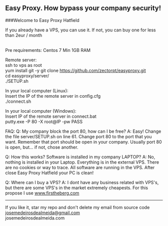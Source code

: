 ## Easy Proxy. How bypass your company security!
###Welcome to Easy Proxy Hatfield

If you already have a VPS, you can use it. If not, you can buy one for less than 2eur / month <br><br>

Pre requirements:
Centos 7
Min 1GB RAM

Remote server:<br>
ssh to vps as root<br>
yum install git -y
git clone https://github.com/zectorpt/easyproxy.git<br>
cd easyproxy/server/<br>
./SETUP.sh<br>

In your local computer (Linux):<br>
Insert the IP of the remote server in config.cfg<br>
./connect.sh

In your local computer (Windows):<br>
Insert IP of the remote server in connect.bat<br>
putty.exe -P 80 -X root@IP -pw PASS

FAQ:
Q: My company block the port 80, how can I be free?
A: Easy! Change the file server/SETUP.sh on line 61. Change port 80 to the port that you want. Remember that port should be open in your company. Usually port 80 is open, but... if not, chose another.

Q: How this works? Software is installed in my company LAPTOP?
A: No, nothing is installed in your Laptop. Everything is in the external VPS. There are no cookies or way to trace. All software are running in the VPS. After close Easy Proxy Hatfield your PC is clean!

Q: Where can I buy a VPS?
A: I dont have any business related with VPS's, but there are some VPS's in the market extremely cheapests. For this propose I use www.firstheberg.com



-----------------------------------------------------------------------------

If you like it, star my repo and don't delete my email from source code<br />
josemedeirosdealmeida@gmail.com <br />
josemedeirosdealmeida.com

